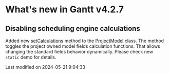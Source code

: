 # What's new in Gantt v4.2.7

## Disabling scheduling engine calculations

Added new [setCalculations](#Gantt/model/ProjectModel#function-setCalculations) method to the
[ProjectModel](#Gantt/model/ProjectModel#function-setCalculations) class. The method toggles the project
owned model fields calculation functions. That allows changing the standard fields behavior dynamically.
Please check new `static` demo for details.


<p class="last-modified">Last modified on 2024-05-21 9:04:33</p>